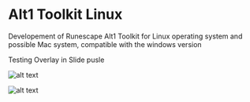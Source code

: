 Alt1 Toolkit Linux
======
Developement of Runescape Alt1 Toolkit for Linux operating system and possible Mac system, compatible with the windows version



Testing Overlay in Slide pusle

![alt text](https://rsatlantis.com/alt1/frame-073.jpg)

![alt text](https://cdn.discordapp.com/attachments/189730595092299776/478051332801167370/unknown.png)
